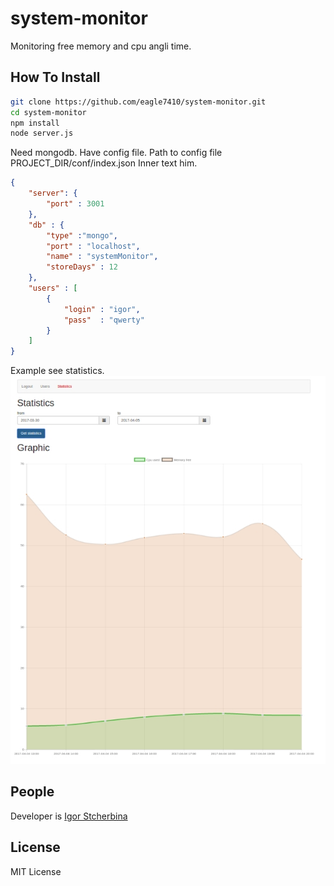 # system-monitor

Monitoring free memory and cpu angli time.

## How To Install
```bash
git clone https://github.com/eagle7410/system-monitor.git
cd system-monitor
npm install
node server.js
```
Need mongodb.
Have config file. Path to config file PROJECT_DIR/conf/index.json
Inner text him.
```json
{
	"server": {
		"port" : 3001
	},
	"db" : {
		"type" :"mongo",
		"port" : "localhost",
		"name" : "systemMonitor",
		"storeDays" : 12
	},
	"users" : [
		{
			"login" : "igor",
			"pass"  : "qwerty"
		}
	]
}
```
Example see statistics.
![In work screenshot](https://raw.githubusercontent.com/eagle7410/system-monitor/master/example.jpg)
## People

Developer is [Igor Stcherbina](https://github.com/eagle7410)
   
## License
   
MIT License

